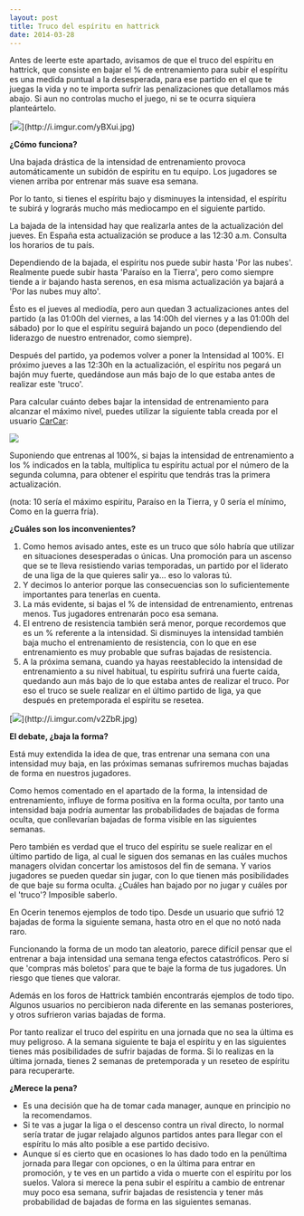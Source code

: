 ```yaml
---
layout: post
title: Truco del espíritu en hattrick
date: 2014-03-28
---
```


Antes de leerte este apartado, avisamos de que el truco del espíritu en hattrick, que consiste en bajar el % de entrenamiento para subir el espíritu es una medida puntual a la desesperada, para ese partido en el que te juegas la vida y no te importa sufrir las penalizaciones que detallamos más abajo. Si aun no controlas mucho el juego, ni se te ocurra siquiera planteártelo.

[![](https://images-blogger-opensocial.googleusercontent.com/gadgets/proxy?url=http%3A%2F%2Fi.imgur.com%2FyBXui.jpg&container=blogger&gadget=a&rewriteMime=image%2F*)](http://i.imgur.com/yBXui.jpg)

**¿Cómo funciona?**

Una bajada drástica de la intensidad de entrenamiento provoca automáticamente un subidón de espíritu en tu equipo. Los jugadores se vienen arriba por entrenar más suave esa semana.

Por lo tanto, si tienes el espíritu bajo y disminuyes la intensidad, el espíritu te subirá y lograrás mucho más mediocampo en el siguiente partido.

La bajada de la intensidad hay que realizarla antes de la actualización del jueves. En España esta actualización se produce a las 12:30 a.m. Consulta los horarios de tu país.

Dependiendo de la bajada, el espíritu nos puede subir hasta 'Por las nubes'. Realmente puede subir hasta 'Paraíso en la Tierra', pero como siempre tiende a ir bajando hasta serenos, en esa misma actualización ya bajará a 'Por las nubes muy alto'.

Ésto es el jueves al mediodía, pero aun quedan 3 actualizaciones antes del partido (a las 01:00h del viernes, a las 14:00h del viernes y a las 01:00h del sábado) por lo que el espíritu seguirá bajando un poco (dependiendo del liderazgo de nuestro entrenador, como siempre).

Después del partido, ya podemos volver a poner la Intensidad al 100%. El próximo jueves a las 12:30h en la actualización, el espíritu nos pegará un bajón muy fuerte, quedándose aun más bajo de lo que estaba antes de realizar este 'truco'.

Para calcular cuánto debes bajar la intensidad de entrenamiento para alcanzar el máximo nivel, puedes utilizar la siguiente tabla creada por el usuario [CarCar](http://www.hattrick.org/Club/Manager/?userId=8946180):

[![](http://www.guiaocerin.com/es/wp-content/uploads/sites/2/2014/03/truco_espiritu.png)](http://www.guiaocerin.com/es/wp-content/uploads/sites/2/2014/03/truco_espiritu.png)

Suponiendo que entrenas al 100%, si bajas la intensidad de entrenamiento a los % indicados en la tabla, multiplica tu espíritu actual por el número de la segunda columna, para obtener el espíritu que tendrás tras la primera actualización.

(nota: 10 sería el máximo espíritu, Paraíso en la Tierra, y 0 sería el mínimo, Como en la guerra fría).

**¿Cuáles son los inconvenientes?**

1. Como hemos avisado antes, este es un truco que sólo habría que utilizar en situaciones desesperadas o únicas. Una promoción para un ascenso que se te lleva resistiendo varias temporadas, un partido por el liderato de una liga de la que quieres salir ya... eso lo valoras tú.
2. Y decimos lo anterior porque las consecuencias son lo suficientemente importantes para tenerlas en cuenta.
3. La más evidente, si bajas el % de intensidad de entrenamiento, entrenas menos. Tus jugadores entrenarán poco esa semana.
4. El entreno de resistencia también será menor, porque recordemos que es un % referente a la intensidad. Si disminuyes la intensidad también baja mucho el entrenamiento de resistencia, con lo que en ese entrenamiento es muy probable que sufras bajadas de resistencia.
5. A la próxima semana, cuando ya hayas reestablecido la intensidad de entrenamiento a su nivel habitual, tu espíritu sufrirá una fuerte caída, quedando aun más bajo de lo que estaba antes de realizar el truco. Por eso el truco se suele realizar en el último partido de liga, ya que después en pretemporada el espíritu se resetea.

[![](https://images-blogger-opensocial.googleusercontent.com/gadgets/proxy?url=http%3A%2F%2Fi.imgur.com%2Fv2ZbR.jpg&container=blogger&gadget=a&rewriteMime=image%2F*)](http://i.imgur.com/v2ZbR.jpg)

**El debate, ¿baja la forma?**

Está muy extendida la idea de que, tras entrenar una semana con una intensidad muy baja, en las próximas semanas sufriremos muchas bajadas de forma en nuestros jugadores.

Como hemos comentado en el apartado de la forma, la intensidad de entrenamiento, influye de forma positiva en la forma oculta, por tanto una intensidad baja podría aumentar las probabilidades de bajadas de forma oculta, que conllevarían bajadas de forma visible en las siguientes semanas.

Pero también es verdad que el truco del espíritu se suele realizar en el último partido de liga, al cual le siguen dos semanas en las cuáles muchos managers olvidan concertar los amistosos del fin de semana. Y varios jugadores se pueden quedar sin jugar, con lo que tienen más posibilidades de que baje su forma oculta. ¿Cuáles han bajado por no jugar y cuáles por el 'truco'? Imposible saberlo.

En Ocerin tenemos ejemplos de todo tipo. Desde un usuario que sufrió 12 bajadas de forma la siguiente semana, hasta otro en el que no notó nada raro.

Funcionando la forma de un modo tan aleatorio, parece difícil pensar que el entrenar a baja intensidad una semana tenga efectos catastróficos. Pero sí que 'compras más boletos' para que te baje la forma de tus jugadores. Un riesgo que tienes que valorar.

Además en los foros de Hattrick también encontrarás ejemplos de todo tipo. Algunos usuarios no percibieron nada diferente en las semanas posteriores, y otros sufrieron varias bajadas de forma.

Por tanto realizar el truco del espíritu en una jornada que no sea la última es muy peligroso. A la semana siguiente te baja el espíritu y en las siguientes tienes más posibilidades de sufrir bajadas de forma. Si lo realizas en la última jornada, tienes 2 semanas de pretemporada y un reseteo de espíritu para recuperarte.

**¿Merece la pena?**

- Es una decisión que ha de tomar cada manager, aunque en principio no la recomendamos.
- Si te vas a jugar la liga o el descenso contra un rival directo, lo normal sería tratar de jugar relajado algunos partidos antes para llegar con el espíritu lo más alto posible a ese partido decisivo.
- Aunque sí es cierto que en ocasiones lo has dado todo en la penúltima jornada para llegar con opciones, o en la última para entrar en promoción, y te ves en un partido a vida o muerte con el espíritu por los suelos. Valora si merece la pena subir el espíritu a cambio de entrenar muy poco esa semana, sufrir bajadas de resistencia y tener más probabilidad de bajadas de forma en las siguientes semanas.

